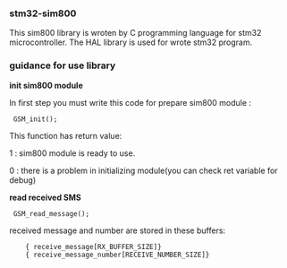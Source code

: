 ### stm32-sim800

This sim800 library is wroten by C programming language for stm32 microcontroller. The HAL library is used for wrote stm32 program.

### guidance for use library
**init sim800 module**

In first step you must write this code for prepare sim800 module :

     GSM_init();
This function has return value:

1 : sim800 module is ready to use.

0 : there is a problem in initializing module(you can check ret variable for debug)

**read received SMS**

     GSM_read_message();

received message and number are stored in these buffers:

        { receive_message[RX_BUFFER_SIZE]}
        { receive_message_number[RECEIVE_NUMBER_SIZE]}

